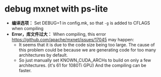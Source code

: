 # debug mxnet with ps-lite
- **编译选项：**
  Set DEBUG=1 in config.mk, so that `-g` is added to CFLAGS when compiling   
- **Error，库文件过大：**
  When compiling, this error https://github.com/apache/mxnet/issues/17045 may happen: 
  - It seems that it is due to the code size being too large. The cause of this problem could be because we are generating code for too many architectures by default. 
  - So just manually set KNOWN_CUDA_ARCHs to build on only a few architectures. (it's 61 for 1080Ti GPU) And the compiling can be faster.

